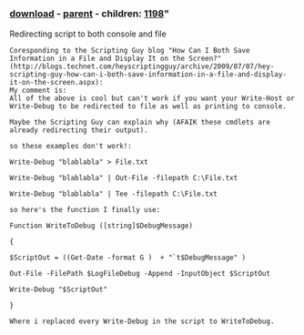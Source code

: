﻿---
pid:            1197
parent:         1196
children:       1198
poster:         Eli Sagie
title:          
date:           2009-07-07 02:16:11
format:         posh
---

# 

### [download](1197.ps1) - [parent](1196.md) - children: [1198](1198.md)"

Redirecting script to both console and file

```posh
Coresponding to the Scripting Guy blog "How Can I Both Save Information in a File and Display It on the Screen?"
(http://blogs.technet.com/heyscriptingguy/archive/2009/07/07/hey-scripting-guy-how-can-i-both-save-information-in-a-file-and-display-it-on-the-screen.aspx):
My comment is:
All of the above is cool but can't work if you want your Write-Host or Write-Debug to be redirected to file as well as printing to console.

Maybe the Scripting Guy can explain why (AFAIK these cmdlets are already redirecting their output).

so these examples don't work!:

Write-Debug "blablabla" > File.txt

Write-Debug "blablabla" | Out-File -filepath C:\File.txt

Write-Debug "blablabla" | Tee -filepath C:\File.txt

so here's the function I finally use:

Function WriteToDebug ([string]$DebugMessage)

{

$ScriptOut = ((Get-Date -format G )  + "`t$DebugMessage" )

Out-File -FilePath $LogFileDebug -Append -InputObject $ScriptOut

Write-Debug "$ScriptOut"

}

Where i replaced every Write-Debug in the script to WriteToDebug.
```
